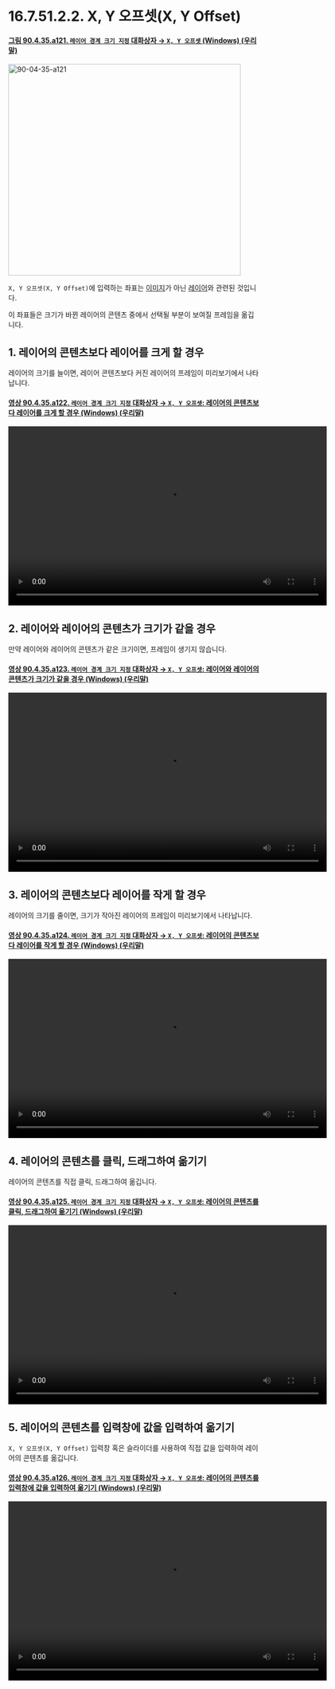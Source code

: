 # 16.7.51.2.2. X, Y 오프셋(X, Y Offset)

<a id="90-04-35-a121"></a>

#### [그림 90.4.35.a121. `레이어 경계 크기 지정` 대화상자 → `X, Y 오프셋` (Windows) (우리말)](./90-04-0035-set_layer_boundary_size.md#90-04-35-a121)
<img width="467" height="425" alt="90-04-35-a121" src="https://github.com/user-attachments/assets/9f76a592-33af-4b89-8c7d-7529da3ca9c6" />

`X, Y 오프셋(X, Y Offset)`에 입력하는 좌표는 [이미지](./19-glossaryx-image.md)가 아닌 [레이어](./19-glossaryx-layer.md)와 관련된 것입니다.

이 좌표들은 크기가 바뀐 레이어의 콘텐츠 중에서 선택될 부분이 보여질 프레임을 옮깁니다.

<a id="16-07-51-02-02-s1"></a>

## 1. 레이어의 콘텐츠보다 레이어를 크게 할 경우
레이어의 크기를 늘이면, 레이어 콘텐츠보다 커진 레이어의 프레임이 미리보기에서 나타납니다.

<a id="90-04-35-a122"></a>

#### [영상 90.4.35.a122. `레이어 경계 크기 지정` 대화상자 → `X, Y 오프셋`: 레이어의 콘텐츠보다 레이어를 크게 할 경우 (Windows) (우리말)](./90-04-0035-set_layer_boundary_size.md#90-04-35-a122)
<video controls="controls" width="640" height="360" src="https://github.com/user-attachments/assets/780cf4c4-0d8e-4be4-8d7d-c29e1f1e5cd4"></video>

<a id="16-07-51-02-02-s2"></a>

## 2. 레이어와 레이어의 콘텐츠가 크기가 같을 경우
만약 레이어와 레이어의 콘텐츠가 같은 크기이면, 프레임이 생기지 않습니다.

<a id="90-04-35-a123"></a>

#### [영상 90.4.35.a123. `레이어 경계 크기 지정` 대화상자 → `X, Y 오프셋`: 레이어와 레이어의 콘텐츠가 크기가 같을 경우 (Windows) (우리말)](./90-04-0035-set_layer_boundary_size.md#90-04-35-a123)
<video controls="controls" width="640" height="360" src="https://github.com/user-attachments/assets/22d82eee-5b6a-4b2d-9ab1-55489f89a018"></video>

<a id="16-07-51-02-02-s3"></a>

## 3. 레이어의 콘텐츠보다 레이어를 작게 할 경우
레이어의 크기를 줄이면, 크기가 작아진 레이어의 프레임이 미리보기에서 나타납니다.

<a id="90-04-35-a124"></a>

#### [영상 90.4.35.a124. `레이어 경계 크기 지정` 대화상자 → `X, Y 오프셋`: 레이어의 콘텐츠보다 레이어를 작게 할 경우 (Windows) (우리말)](./90-04-0035-set_layer_boundary_size.md#90-04-35-a124)
<video controls="controls" width="640" height="360" src="https://github.com/user-attachments/assets/e5a3fcad-b7ea-4ebf-815e-68bd4f25f32b"></video>

<a id="16-07-51-02-02-s4"></a>

## 4. 레이어의 콘텐츠를 클릭, 드래그하여 옮기기
레이어의 콘텐츠를 직접 클릭, 드래그하여 옮깁니다.

<a id="90-04-35-a125"></a>

#### [영상 90.4.35.a125. `레이어 경계 크기 지정` 대화상자 → `X, Y 오프셋`: 레이어의 콘텐츠를 클릭, 드래그하여 옮기기 (Windows) (우리말)](./90-04-0035-set_layer_boundary_size.md#90-04-35-a125)
<video controls="controls" width="640" height="360" src="https://github.com/user-attachments/assets/4949a3bb-ecf3-4867-91b7-369cb6fcb013"></video>

<a id="16-07-51-02-02-s5"></a>

## 5. 레이어의 콘텐츠를 입력창에 값을 입력하여 옮기기
`X, Y 오프셋(X, Y Offset)` 입력창 혹은 슬라이더를 사용하여 직접 값을 입력하여 레이어의 콘텐츠를 옮깁니다.

<a id="90-04-35-a126"></a>

#### [영상 90.4.35.a126. `레이어 경계 크기 지정` 대화상자 → `X, Y 오프셋`: 레이어의 콘텐츠를 입력창에 값을 입력하여 옮기기 (Windows) (우리말)](./90-04-0035-set_layer_boundary_size.md#90-04-35-a126)
<video controls="controls" width="640" height="360" src="https://github.com/user-attachments/assets/6c08a215-6e1e-4e48-8180-d4eb1b186770"></video>